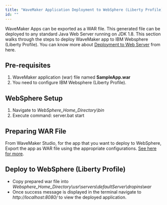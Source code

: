 ```yaml
---
title: "WaveMaker Application Deployment to WebSphere (Liberty Profile)"
id: ""
---
```


WaveMaker Apps can be exported as a WAR file. This generated file can be deployed to any standard Java Web Server running on JDK 1.8. This section walks through the steps to deploy WaveMaker app to IBM Websphere (Liberty Profile). You can know more about [Deployment to Web Server](/learn/app-development/deployment/deployment-web-server/) from here.

## Pre-requisites

1. WaveMaker application (war) file named **SampleApp.war**
2. You need to configure IBM Websphere (Liberty Profile).

## WebSphere Setup

1. Navigate to _WebSphere\_Home\_Directory\\bin_
2. Execute command: server.bat start

## Preparing WAR File

From WaveMaker Studio, for the app that you want to deploy to WebSphere, Export the app as WAR file using the appropriate configurations. [See here for more](/learn/app-development/deployment/deployment-web-server/#war-file-generation).

## Deploy to WebSphere (Liberty Profile)

- Copy prepared war file into _Websphere\_Home\_Directory\\usr\\servers\\defaultServer\\dropins\\war_
- Once success message is displayed in the terminal navigate to _http://localhost:8080/_ to view the deployed application.
